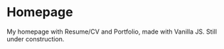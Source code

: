 # Homepage
 My homepage with Resume/CV and Portfolio, made with Vanilla JS. Still under construction.
